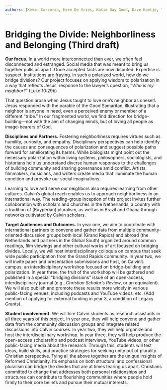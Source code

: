 ```yaml
---
authors: [Kevin Corcoran, Herm De Vries, Katie Day Good, Dave Koetje, Tracy Kuperus]
---
```


# Bridging the Divide: Neighborliness and Belonging (Third draft)

**Our focus.** In a world more interconnected than ever, we often feel disconnected and estranged. Social media that was meant to bring us together pulls us apart. Once accepted facts are now disputed. Expertise is suspect. Institutions are fraying. In such a polarized world, how do we bridge divisions? Our project focuses on applying wisdom to polarization in a way that reflects Jesus’ response to the lawyer’s question, “*Who is my neighbor?*” (Luke 10:29b)

That question arose when Jesus taught to love one’s neighbor as oneself. Jesus responded with the parable of the Good Samaritan, illustrating that a neighbor is anyone in need, even a perceived enemy or member of a different “tribe.” In our fragmented world, we find direction for bridge-building—not with the aim of changing minds, but of loving all people as image-bearers of God.

**Disciplines and Partners.** Fostering neighborliness requires virtues such as humility, curiosity, and empathy. Disciplinary perspectives can help identify the causes and consequences of polarization and suggest possible paths forward for ameliorating its harms. While biologists might point out the necessary polarization within living systems, philosophers, sociologists, and historians help us understand diverse human responses to the challenges of building community and sharing governance amid conflict. Artists, filmmakers, musicians, and writers create media that illuminate the human condition and provoke our social imaginations.

Learning to love and serve our neighbors also requires learning from other cultures. Calvin’s global reach enables us to approach neighborliness in an international way. The reading-group inception of this project invites further collaboration with scholars and churches in the Netherlands, a country with a tradition of (Kuyperian) pluralism, as well as in Brazil and Ghana through networks cultivated by Calvin scholars.

**Target Audiences and Outcomes.** In year one, we aim to coordinate with international partners to convene and gather data from multiple community-oriented discussion groups both local (Grand Rapids) and abroad (the Netherlands and partners in the Global South) organized around common readings, film viewings and other cultural works of art focused on bridging divides. Locally, we will host interdisciplinary colloquia on campus that seek wide public participation from the Grand Rapids community. In year two, we will invite paper and presentation submissions and host, on Calvin’s campus, an interdisciplinary workshop focused on bridge-building and polarization. In year three, the fruit of the workshop will be gathered and published in a special "bridging divisions" issue of an open-access, interdisciplinary journal (e.g., *Christian Scholar’s Review*, or an equivalent). We will also publish and promote these results more widely in various public-facing venues, including podcasts and YouTube videos, etc. (Add mention of applying for external funding in year 3, a condition of Legacy Grants).

**Student involvement.** We will hire Calvin students as research assistants in all three years of this project. In year one, they will help convene and gather data from the community discussion groups and integrate related discussions into Calvin courses. In year two, they will help organize and host the interdisciplinary
workshop. In year three, they will help produce the open-access scholarship and podcast interviews,
YouTube videos, or other public-facing media about the research. Through this, students will test ideas,
build skills, and practice strategies for seeking unity out of plurality.
Christian perspective. Tying all the above together are the unique insights of Reformed Christianity. Its
emphasis on both structural and confessional pluralism can bridge the divides that are at times tearing us
apart. Christians committed to change that addresses both personal relationships and structures can
contribute to flourishing communities where people hold firmly to their core beliefs and pursue their
mutual interests.